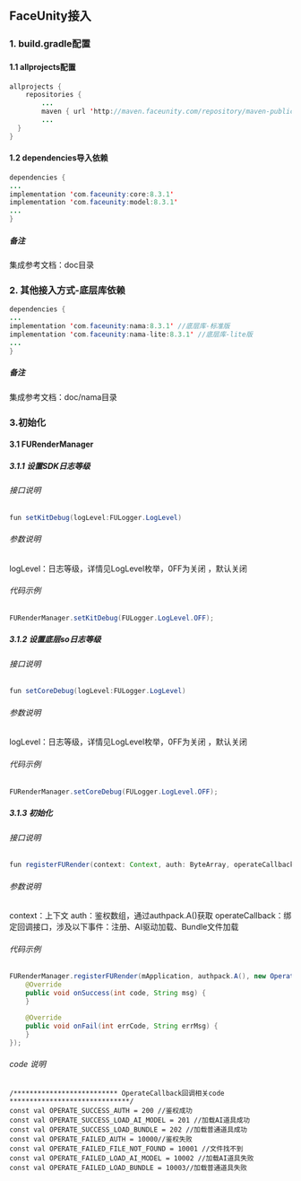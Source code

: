 

## FaceUnity接入


### 1. build.gradle配置

#### 1.1 allprojects配置
```java
allprojects {
    repositories {
        ...
        maven { url 'http://maven.faceunity.com/repository/maven-public/' } 
        ...
  }
}
```

#### 1.2 dependencies导入依赖
```java
dependencies {
...
implementation 'com.faceunity:core:8.3.1' 
implementation 'com.faceunity:model:8.3.1' 
...
}
```

##### 备注

集成参考文档：doc目录

### 2. 其他接入方式-底层库依赖

```java
dependencies {
...
implementation 'com.faceunity:nama:8.3.1' //底层库-标准版
implementation 'com.faceunity:nama-lite:8.3.1' //底层库-lite版
...
}
```
##### 备注
集成参考文档：doc/nama目录


### 3.初始化

#### 3.1 FURenderManager

##### 3.1.1 设置SDK日志等级
###### 接口说明
```java
fun setKitDebug(logLevel:FULogger.LogLevel)
```
###### 参数说明
logLevel：日志等级，详情见LogLevel枚举，0FF为关闭 ，默认关闭

###### 代码示例
```java
FURenderManager.setKitDebug(FULogger.LogLevel.OFF);
```

##### 3.1.2 设置底层so日志等级
###### 接口说明
```java
fun setCoreDebug(logLevel:FULogger.LogLevel)
```
###### 参数说明
logLevel：日志等级，详情见LogLevel枚举，0FF为关闭 ，默认关闭

###### 代码示例
```java
FURenderManager.setCoreDebug(FULogger.LogLevel.OFF);
```
##### 3.1.3 初始化
###### 接口说明
```java
fun registerFURender(context: Context, auth: ByteArray, operateCallback: OperateCallback)
```
###### 参数说明
context：上下文
auth：鉴权数组，通过authpack.A()获取 
operateCallback：绑定回调接口，涉及以下事件：注册、AI驱动加载、Bundle文件加载

###### 代码示例
```java
FURenderManager.registerFURender(mApplication, authpack.A(), new OperateCallback() {
    @Override
    public void onSuccess(int code, String msg) {
    }

    @Override
    public void onFail(int errCode, String errMsg) {
    }
});
```

###### code 说明
```
/************************** OperateCallback回调相关code ******************************/
const val OPERATE_SUCCESS_AUTH = 200 //鉴权成功
const val OPERATE_SUCCESS_LOAD_AI_MODEL = 201 //加载AI道具成功
const val OPERATE_SUCCESS_LOAD_BUNDLE = 202 //加载普通道具成功
const val OPERATE_FAILED_AUTH = 10000//鉴权失败
const val OPERATE_FAILED_FILE_NOT_FOUND = 10001 //文件找不到
const val OPERATE_FAILED_LOAD_AI_MODEL = 10002 //加载AI道具失败
const val OPERATE_FAILED_LOAD_BUNDLE = 10003//加载普通道具失败
```

